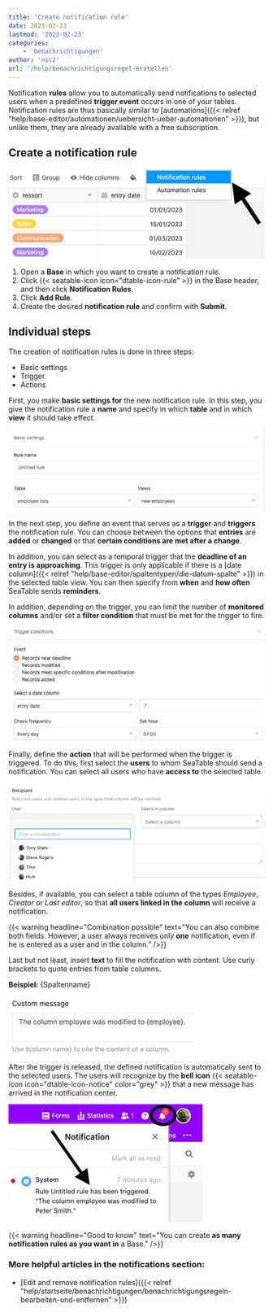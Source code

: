 ```yaml
---
title: 'Create notification rule'
date: 2023-02-23
lastmod: '2023-02-23'
categories:
    - 'benachrichtigungen'
author: 'nsc2'
url: '/help/benachrichtigungsregel-erstellen'
---
```


Notification **rules** allow you to automatically send notifications to selected users when a predefined **trigger event** occurs in one of your tables. Notification rules are thus basically similar to [automations]({{< relref "help/base-editor/automationen/uebersicht-ueber-automationen" >}}), but unlike them, they are already available with a free subscription.

## Create a notification rule

![Create a notification rule](images/create-notification-rule.jpg)

1. Open a **Base** in which you want to create a notification rule.
2. Click {{< seatable-icon icon="dtable-icon-rule" >}} in the Base header, and then click **Notification Rules**.
3. Click **Add Rule**.
4. Create the desired **notification rule** and confirm with **Submit**.

## Individual steps

The creation of notification rules is done in three steps:

- Basic settings
- Trigger
- Actions

First, you make **basic settings for** the new notification rule. In this step, you give the notification rule a **name** and specify in which **table** and in which **view** it should take effect.

![In a first step, you first define basic settings for the newly created notification rule](images/basic-settings-notification-rule-1.png)

In the next step, you define an event that serves as a **trigger** and **triggers** the notification rule. You can choose between the options that **entries** are **added** or **changed** or that **certain conditions are met after a change**.

In addition, you can select as a temporal trigger that the **deadline of an entry is approaching**. This trigger is only applicable if there is a [date column]({{< relref "help/base-editor/spaltentypen/die-datum-spalte" >}}) in the selected table view. You can then specify from **when** and **how often** SeaTable sends **reminders**.

In addition, depending on the trigger, you can limit the number of **monitored columns** and/or set a **filter condition** that must be met for the trigger to fire.

![Trigger events of a notification rule available for selection](images/trigger-conditions-notification-rule.png)

Finally, define the **action** that will be performed when the trigger is triggered. To do this, first select the **users** to whom SeaTable should send a notification. You can select all users who have **access to** the selected table.

![Selection of users to be notified after triggering the notification rule](images/select-users-to-get-notified-1.png)

Besides, if available, you can select a table column of the types _Employee_, _Creator_ or _Last editor_, so that **all users linked in the column** will receive a notification.

{{< warning  headline="Combination possible"  text="You can also combine both fields. However, a user always receives only **one** notification, even if he is entered as a user and in the column." />}}

Last but not least, insert **text** to fill the notification with content. Use curly brackets to quote entries from table columns.

**Beispiel:** {Spaltenname}

![Definiton of the content of the notification that will be sent after the trigger has been triggered.](images/costum-message-of-the-notification.png)

After the trigger is released, the defined notification is automatically sent to the selected users. The users will recognize by the **bell icon** {{< seatable-icon icon="dtable-icon-notice" color="grey" >}} that a new message has arrived in the notification center.

![Notification sent to a user after a notification rule has been triggered.](images/received-notification-rule.jpg)

{{< warning  headline="Good to know"  text="You can create **as many notification rules as you want in** a Base." />}}

### More helpful articles in the notifications section:

- [Edit and remove notification rules]({{< relref "help/startseite/benachrichtigungen/benachrichtigungsregeln-bearbeiten-und-entfernen" >}})
